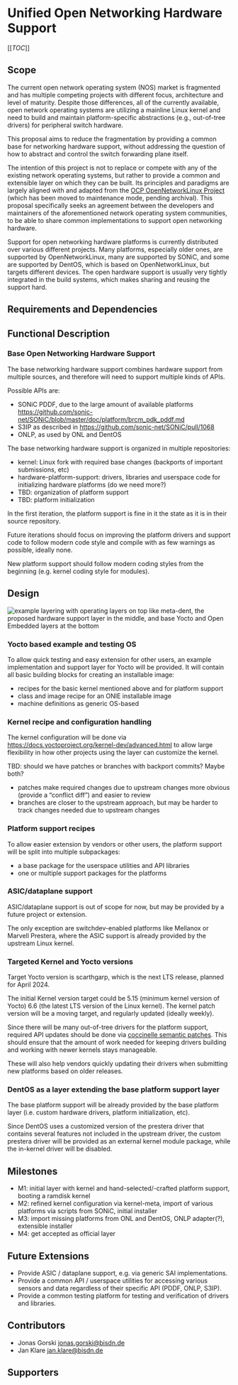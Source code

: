 # Unified Open Networking Hardware Support

[[_TOC_]]

## Scope

The current open network operating system (NOS) market is fragmented and has
multiple competing projects with different focus, architecture and level of
maturity. Despite those differences, all of the currently available,
open network operating systems are utilizing a mainline Linux kernel and
need to build and maintain platform-specific abstractions (e.g., out-of-tree
drivers) for peripheral switch hardware.

This proposal aims to reduce the fragmentation by providing a common base for
networking hardware support, without addressing the question of how to abstract
and control the switch forwarding plane itself.

The intention of this project is not to replace or compete with any of the
existing network operating systems, but rather to provide a common and
extensible layer on which they can be built. Its principles and paradigms are
largely aligned with and adapted from the
[OCP OpenNetworkLinux Project](https://github.com/opencomputeproject/OpenNetworkLinux) (which has been moved to maintenance mode, pending archival).
This proposal specifically seeks an agreement between the developers and
maintainers of the aforementioned network operating system communities, to be
able to share common implementations to support open networking hardware.

Support for open networking hardware platforms is currently distributed over
various different projects. Many platforms, especially older ones, are supported
by OpenNetworkLinux, many are supported by SONiC, and some are supported by
DentOS, which is based on OpenNetworkLinux, but targets different devices. The
open hardware support is usually very tightly integrated in the build systems,
which makes sharing and reusing the support hard.

## Requirements and Dependencies

## Functional Description

### Base Open Networking Hardware Support

The base networking hardware support combines hardware support from multiple
sources, and therefore will need to support multiple kinds of APIs.

Possible APIs are:

- SONiC PDDF, due to the large amount of available platforms
  https://github.com/sonic-net/SONiC/blob/master/doc/platform/brcm_pdk_pddf.md
- S3IP as described in https://github.com/sonic-net/SONiC/pull/1068
- ONLP, as used by ONL and DentOS

The base networking hardware support is organized in multiple repositories:

- kernel: Linux fork with required base changes (backports of important
submissions, etc)
- hardware-platform-support: drivers, libraries and userspace code for
  initializing hardware platforms (do we need more?)
- TBD: organization of platform support
- TBD: platform initialization

In the first iteration, the platform support is fine in it the state as it is
in their source repository.

Future iterations should focus on improving the platform drivers and support
code to follow modern code style and compile with as few warnings as possible,
ideally none.

New platform support should follow modern coding styles from the beginning (e.g.
kernel coding style for modules).

## Design

![example layering with operating layers on top like meta-dent, the proposed
hardware support layer in the middle, and base Yocto and Open Embedded layers
at the bottom](images/layering-example.png "layering example")

### Yocto based example and testing OS

To allow quick testing and easy extension for other users, an example
implementation and support layer for Yocto will be provided. It will contain all
basic building blocks for creating an installable image:

- recipes for the basic kernel mentioned above and for platform support
- class and image recipe for an ONIE installable image
- machine definitions as generic OS-based

### Kernel recipe and configuration handling

The kernel configuration will be done via
https://docs.yoctoproject.org/kernel-dev/advanced.html to allow large
flexibility in how other projects using the layer can customize the kernel.

TBD: should we have patches or branches with backport commits? Maybe both?

- patches make required changes due to upstream changes more obvious (provide a
“conflict diff”) and easier to review
- branches are closer to the upstream approach, but may be harder to track
  changes needed due to upstream changes

### Platform support recipes

To allow easier extension by vendors or other users, the platform support will
be split into multiple subpackages:

- a base package for the userspace utilities and API libraries
- one or multiple support packages for the platforms

### ASIC/dataplane support

ASIC/dataplane support is out of scope for now, but may be provided by a future
project or extension.

The only exception are switchdev-enabled platforms like Mellanox or Marvell
Prestera, where the ASIC support is already provided by the upstream Linux kernel.

### Targeted Kernel and Yocto versions

Target Yocto version is scarthgarp, which is the next LTS release, planned for
April 2024.

The initial Kernel version target could be 5.15 (minimum kernel version of Yocto)
6.6 (the latest LTS version of the Linux kernel). The kernel patch version will be a moving target, and regularly
updated (ideally weekly).

Since there will be many out-of-tree drivers for the platform support, required
API updates should be done via [coccinelle semantic patches](https://coccinelle.gitlabpages.inria.fr/website/). This should ensure that the
amount of work needed for keeping drivers building and working with newer
kernels stays manageable.

These will also help vendors quickly updating their drivers when submitting new
platforms based on older releases.

### DentOS as a layer extending the base platform support layer

The base platform support will be already provided by the base platform layer
(i.e. custom hardware drivers, platform initialization, etc).

Since DentOS uses a customized version of the prestera driver that contains
several features not included in the upstream driver, the custom prestera
driver will be provided as an external kernel module package, while the
in-kernel driver will be disabled.

## Milestones

- M1: initial layer with kernel and hand-selected/-crafted platform support,
  booting a ramdisk kernel
- M2: refined kernel configuration via kernel-meta, import of various platforms
  via scripts from SONiC, initial installer
- M3: import missing platforms from ONL and DentOS, ONLP adapter(?), extensible
  installer
- M4: get accepted as official layer

## Future Extensions

- Provide ASIC / dataplane support, e.g. via generic SAI implementations.
- Provide a common API / userspace utilities for accessing various sensors and
  data regardless of their specific API (PDDF, ONLP, S3IP).
- Provide a common testing platform for testing and verification of drivers and
  libraries.

## Contributors

- Jonas Gorski <jonas.gorski@bisdn.de>
- Jan Klare <jan.klare@bisdn.de>

## Supporters
